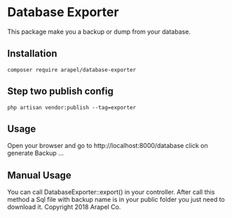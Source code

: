 # Database Exporter

This package make you a backup or dump from your database.

## Installation
  ```
  composer require arapel/database-exporter
  ```
## Step two publish config

```
php artisan vendor:publish --tag=exporter
```

## Usage
Open your browser and go to http://localhost:8000/database click on generate Backup ...

## Manual Usage
You can call DatabaseExporter::export() in your controller. After call this method a Sql file with backup name is in your public folder you just need to download it.
Copyright 2018 Arapel Co.
